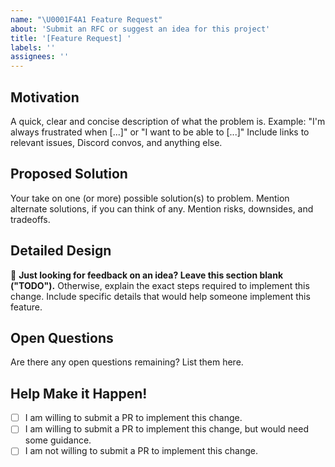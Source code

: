 ```yaml
---
name: "\U0001F4A1 Feature Request"
about: 'Submit an RFC or suggest an idea for this project'
title: '[Feature Request] '
labels: ''
assignees: ''
---
```


## Motivation

A quick, clear and concise description of what the problem is.
Example: "I'm always frustrated when [...]" or "I want to be able to [...]"
Include links to relevant issues, Discord convos, and anything else.

## Proposed Solution

Your take on one (or more) possible solution(s) to problem.
Mention alternate solutions, if you can think of any.
Mention risks, downsides, and tradeoffs.

## Detailed Design

🛑 **Just looking for feedback on an idea? Leave this section blank ("TODO").**
Otherwise, explain the exact steps required to implement this change.
Include specific details that would help someone implement this feature.

## Open Questions

Are there any open questions remaining? List them here.

## Help Make it Happen!

<!-- Tip: Requests made by interested contributors are much more likely to get done! -->
<!-- Select one from the list below: -->

- [ ] I am willing to submit a PR to implement this change.
- [ ] I am willing to submit a PR to implement this change, but would need some guidance.
- [ ] I am not willing to submit a PR to implement this change.
